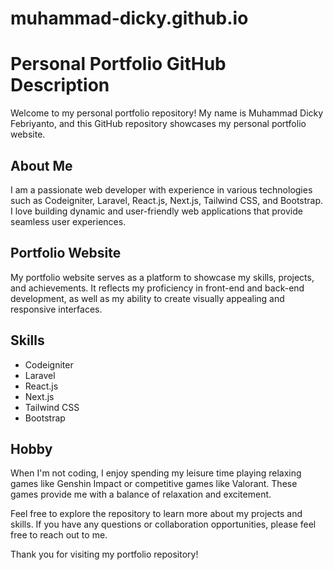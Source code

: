 # muhammad-dicky.github.io
# Personal Portfolio GitHub Description

Welcome to my personal portfolio repository! My name is Muhammad Dicky Febriyanto, and this GitHub repository showcases my personal portfolio website.

## About Me
I am a passionate web developer with experience in various technologies such as Codeigniter, Laravel, React.js, Next.js, Tailwind CSS, and Bootstrap. I love building dynamic and user-friendly web applications that provide seamless user experiences.

## Portfolio Website
My portfolio website serves as a platform to showcase my skills, projects, and achievements. It reflects my proficiency in front-end and back-end development, as well as my ability to create visually appealing and responsive interfaces.

## Skills
- Codeigniter
- Laravel
- React.js
- Next.js
- Tailwind CSS
- Bootstrap

## Hobby
When I'm not coding, I enjoy spending my leisure time playing relaxing games like Genshin Impact or competitive games like Valorant. These games provide me with a balance of relaxation and excitement.

Feel free to explore the repository to learn more about my projects and skills. If you have any questions or collaboration opportunities, please feel free to reach out to me.

Thank you for visiting my portfolio repository!
